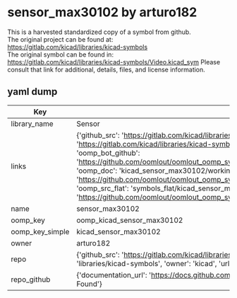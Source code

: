 # sensor_max30102 by arturo182  
This is a harvested standardized copy of a symbol from github.  
The original project can be found at:  
https://gitlab.com/kicad/libraries/kicad-symbols  
The original symbol can be found in:
https://gitlab.com/kicad/libraries/kicad-symbols/Video.kicad_sym
Please consult that link for additional, details, files, and license information.  
## yaml dump  
| Key | Value |  
| --- | --- |  
| library_name | Sensor |  
| links | {'github_src': 'https://gitlab.com/kicad/libraries/kicad-symbols/Video.kicad_sym', 'github_src_repo': 'https://gitlab.com/kicad/libraries/kicad-symbols', 'oomp_bot': 'kicad_sensor_max30102/working', 'oomp_bot_github': 'https://github.com/oomlout/oomlout_oomp_symbol_bot/tree/main/kicad_sensor_max30102/working', 'oomp_doc': 'kicad_sensor_max30102/working', 'oomp_doc_github': 'https://github.com/oomlout/oomlout_oomp_symbol_doc/tree/main/kicad_sensor_max30102/working', 'oomp_src_flat': 'symbols_flat/kicad_sensor_max30102/working', 'oomp_src_flat_github': 'https://github.com/oomlout/oomlout_oomp_symbol_src/tree/main/kicad_sensor_max30102/working'} |  
| name | sensor_max30102 |  
| oomp_key | oomp_kicad_sensor_max30102 |  
| oomp_key_simple | kicad_sensor_max30102 |  
| owner | arturo182 |  
| repo | {'github_src': 'https://gitlab.com/kicad/libraries/kicad-symbols/Video.kicad_sym', 'name': 'libraries/kicad-symbols', 'owner': 'kicad', 'url': 'https://gitlab.com/kicad/libraries/kicad-symbols'} |  
| repo_github | {'documentation_url': 'https://docs.github.com/rest/repos/repos#get-a-repository', 'message': 'Not Found'} |  


